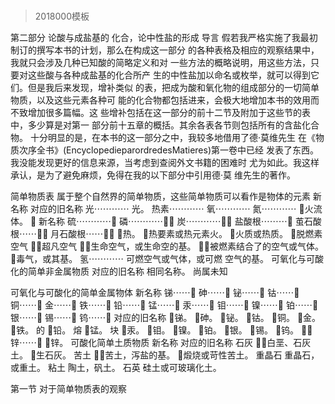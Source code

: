 # 
> 2018000模板

第二部分 论酸与成盐基的 化合，论中性盐的形成
导言
假若我严格实施了我最初制订的撰写本书的计划，那么在构成这一部分 的各种表格及相应的观察结果中，我就只会涉及几种已知酸的简略定义和对 一些方法的概略说明，用这些方法，只要对这些酸与各种成盐基的化合所产 生的中性盐加以命名或枚举，就可以得到它们。但是我后来发现，增补类似 的表，把成为酸和氧化物的组成部分的一切简单物质，以及这些元素各种可 能的化合物都包括进来，会极大地增加本书的效用而不致增加很多篇幅。这 些增补包括在这一部分的前十二节及附加于这些节的表中，多少算是对第一 部分前十五章的概括。其余各表各节则包括所有的含盐化合物。
十分明显的是，在本书的这一部分之中，我较多地借用了德·莫维先生 在《物质次序全书》(EncyclopedieparordredesMatieres)第一卷中已经 发表了东西。我没能发现更好的信息来源，当考虑到查阅外文书籍的困难时 尤为如此。我这样承认，是为了避免麻烦，免得在我的以下部分中引用德·莫 维先生的著作。

简单物质表
属于整个自然界的简单物质，这些简单物质可以看作是物体的元素
新名称 对应的旧名称 光⋯⋯⋯⋯ 光。
热素⋯⋯⋯⋯
氧⋯⋯⋯⋯
氮⋯⋯⋯⋯
火流体。 
新名称 硫⋯⋯⋯⋯
磷⋯⋯⋯⋯
炭⋯⋯⋯⋯ 盐酸根⋯⋯⋯ 茧石酸根⋯⋯ 月石酸根⋯⋯
热。 热要素或热元素火。
火质或热质。
脱燃素空气
超凡空气 生命空气，或生命空的基。
被燃素结合了的空气或气体。 毒气，或其基。
氢⋯⋯⋯⋯ 可燃空气或气体，或可燃 空气的基。
可氧化与可酸化的简单非金属物质
对应的旧名称 相同名称。
尚属未知

可氧化与可酸化的简单金属物体
新名称 锑⋯⋯ 砷⋯⋯
铋⋯⋯ 钴⋯⋯ 铜⋯⋯ 金⋯⋯ 铁⋯⋯ 铅⋯⋯ 锰⋯⋯ 汞⋯⋯
钼⋯⋯ 镍⋯⋯ 铂⋯⋯ 银⋯⋯ 锡⋯⋯ 钨⋯⋯
对应的旧名称 锑。
砷。 铋。 钴。 铜。 金。 铁。
的 铅。 熔 锰。 块 汞。
钼。 镍。 铂。 银。 锡。 钨。
 锌⋯⋯ 锌。
可酸化简单土质物质
新名称 对应的旧名称 石灰 白垩、石灰土。
生石灰。
苦土 苦土，泻盐的基。
煅烧或苛性苦土。
重晶石 重晶石，或重土。 粘土 陶土，矾土。
石英 硅土或可玻璃化土。

第一节 对于简单物质表的观察
